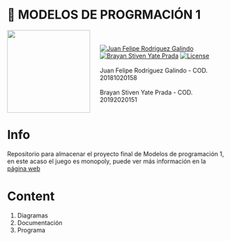 # 👻  **MODELOS DE PROGRMACIÓN 1**

<img src="https://www.udistrital.edu.co/themes/custom/versh/images/default/preloader.png" align="left" width="192px" height="192px"/>
<img align="left" width="0" height="192px" hspace="10"/>

<br></br>
[![Juan Felipe Rodriguez Galindo](https://img.shields.io/badge/Juferoga-github-br?style=flat-square)](https://gitlab.com/Juferoga)
[![Brayan Stiven Yate Prada](https://img.shields.io/badge/Juferoga-github-br?style=flat-square)](https://gitlab.com/BrayanYate)
[![License](https://img.shields.io/badge/License-GPL_V.3-blue?style=flat-square)](https://www.gnu.org/licenses/gpl-3.0.html)
<br></br>
Juan Felipe Rodríguez Galindo  - COD. 20181020158
<br></br>
Brayan Stiven Yate Prada  - COD. 20192020151
<br></br>

# Info

Repositorio para almacenar el proyecto final de Modelos de programación 1, en este acaso el juego es monopoly, puede ver más información en la [página web](https://juferoga.github.io/modelos-i-final/)

# Content

1. Diagramas 
2. Documentación
3. Programa
